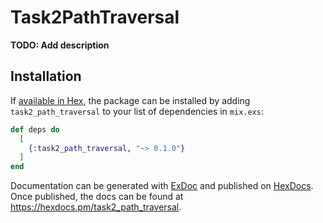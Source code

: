 # Task2PathTraversal

**TODO: Add description**

## Installation

If [available in Hex](https://hex.pm/docs/publish), the package can be installed
by adding `task2_path_traversal` to your list of dependencies in `mix.exs`:

```elixir
def deps do
  [
    {:task2_path_traversal, "~> 0.1.0"}
  ]
end
```

Documentation can be generated with [ExDoc](https://github.com/elixir-lang/ex_doc)
and published on [HexDocs](https://hexdocs.pm). Once published, the docs can
be found at <https://hexdocs.pm/task2_path_traversal>.

